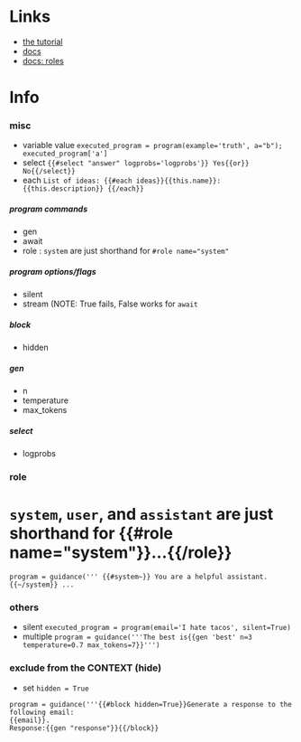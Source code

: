 # Links
- [the tutorial](https://github.com/microsoft/guidance/blob/main/notebooks/tutorial.ipynb)
- [docs](https://guidance.readthedocs.io/en/latest/)
- [docs: roles](https://guidance.readthedocs.io/en/latest/api_examples.html)

# Info

### misc

- variable value `executed_program = program(example='truth', a="b"); executed_program['a']`
- select `{{#select "answer" logprobs='logprobs'}} Yes{{or}} No{{/select}}`
- each `List of ideas: {{#each ideas}}{{this.name}}: {{this.description}} {{/each}}` 

##### program commands
- gen
- await
- role : `system` are just shorthand for `#role name="system"`


##### program options/flags
- silent
- stream (NOTE: True fails, False works for `await`

##### block
- hidden

##### gen 
- n
- temperature
- max_tokens

##### select
- logprobs


### role 

# `system`, `user`, and `assistant` are just shorthand for {{#role name="system"}}...{{/role}}
```
program = guidance(''' {{#system~}} You are a helpful assistant. {{~/system}} ... 
```

### others

- silent `executed_program = program(email='I hate tacos', silent=True)`
- multiple `program = guidance('''The best is{{gen 'best' n=3 temperature=0.7 max_tokens=7}}''')`



### exclude from the CONTEXT (hide)

- set `hidden = True` 

```
program = guidance('''{{#block hidden=True}}Generate a response to the following email:
{{email}}.
Response:{{gen "response"}}{{/block}}
```
